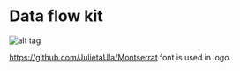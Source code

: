 # Data flow kit

![alt tag](https://raw.githubusercontent.com/slotix/dataflowkit/master/dfk-logo/logo-mini.png)


https://github.com/JulietaUla/Montserrat font is used in logo.
